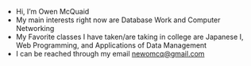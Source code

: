 - Hi, I’m Owen McQuaid
- My main interests right now are Database Work and Computer Networking
- My Favorite classes I have taken/are taking in college are Japanese I, Web Programming, and Applications of Data Management
- I can be reached through my email newomcq@gmail.com
